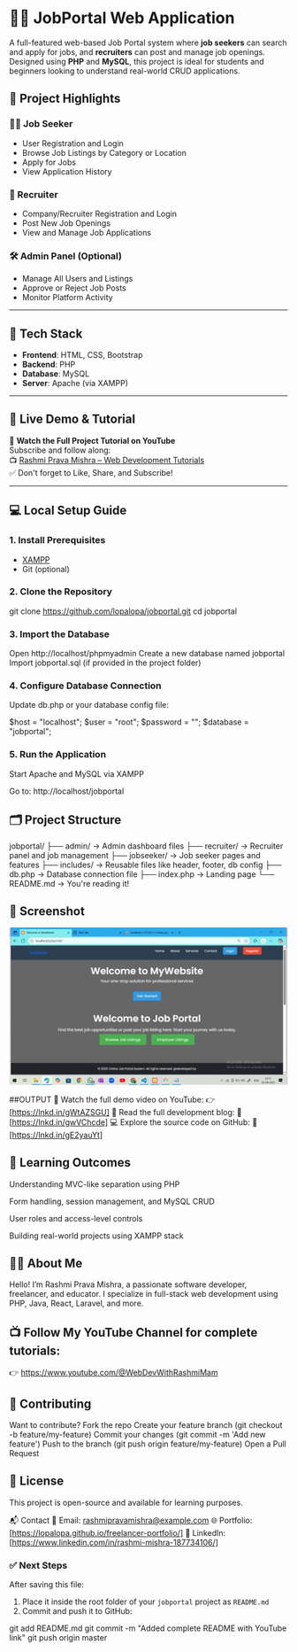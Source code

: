 # 🧑‍💼 JobPortal Web Application

A full-featured web-based Job Portal system where **job seekers** can search and apply for jobs, and **recruiters** can post and manage job openings. Designed using **PHP** and **MySQL**, this project is ideal for students and beginners looking to understand real-world CRUD applications.


## 📌 Project Highlights

### 👨‍💼 Job Seeker
- User Registration and Login
- Browse Job Listings by Category or Location
- Apply for Jobs
- View Application History

### 🏢 Recruiter
- Company/Recruiter Registration and Login
- Post New Job Openings
- View and Manage Job Applications

### 🛠️ Admin Panel (Optional)
- Manage All Users and Listings
- Approve or Reject Job Posts
- Monitor Platform Activity

---

## 🧰 Tech Stack

- **Frontend**: HTML, CSS, Bootstrap
- **Backend**: PHP
- **Database**: MySQL
- **Server**: Apache (via XAMPP)

---

## 🚀 Live Demo & Tutorial

🎥 **Watch the Full Project Tutorial on YouTube**  
Subscribe and follow along:  
📺 [Rashmi Prava Mishra – Web Development Tutorials](https://www.youtube.com/@WebDevWithRashmiMam)  
✅ Don't forget to Like, Share, and Subscribe!

---

## 💻 Local Setup Guide

### 1. Install Prerequisites
- [XAMPP](https://www.apachefriends.org/index.html)
- Git (optional)

### 2. Clone the Repository
git clone https://github.com/lopalopa/jobportal.git
cd jobportal
### 3. Import the Database
Open http://localhost/phpmyadmin
Create a new database named jobportal
Import jobportal.sql (if provided in the project folder)

### 4. Configure Database Connection
Update db.php or your database config file:

$host = "localhost";
$user = "root";
$password = "";
$database = "jobportal";
### 5. Run the Application
Start Apache and MySQL via XAMPP

Go to: http://localhost/jobportal

## 🗂 Project Structure
jobportal/
├── admin/             → Admin dashboard files
├── recruiter/         → Recruiter panel and job management
├── jobseeker/         → Job seeker pages and features
├── includes/          → Reusable files like header, footer, db config
├── db.php             → Database connection file
├── index.php          → Landing page
└── README.md          → You're reading it!

## 📸 Screenshot

![Dashboard Screenshot](screenshots/dashboard.png)

##OUTPUT
🎥 Watch the full demo video on YouTube:
 👉 [https://lnkd.in/gWtAZSGU]
📖 Read the full development blog:
 📝[https://lnkd.in/gwVChcde]
💻 Explore the source code on GitHub:
 🔗 [https://lnkd.in/gE2yauYt]


## 🧠 Learning Outcomes
Understanding MVC-like separation using PHP

Form handling, session management, and MySQL CRUD

User roles and access-level controls

Building real-world projects using XAMPP stack

## 🧑‍🏫 About Me
Hello! I’m Rashmi Prava Mishra, a passionate software developer, freelancer, and educator.
I specialize in full-stack web development using PHP, Java, React, Laravel, and more.

## 📺 Follow My YouTube Channel for complete tutorials:
👉 https://www.youtube.com/@WebDevWithRashmiMam

## 🤝 Contributing
Want to contribute?
Fork the repo
Create your feature branch (git checkout -b feature/my-feature)
Commit your changes (git commit -m 'Add new feature')
Push to the branch (git push origin feature/my-feature)
Open a Pull Request

## 📜 License
This project is open-source and available for learning purposes.

📬 Contact
📧 Email: rashmipravamishra@example.com
🌐 Portfolio: [https://lopalopa.github.io/freelancer-portfolio/]
🔗 LinkedIn: [https://www.linkedin.com/in/rashmi-mishra-187734106/]


### ✅ Next Steps

After saving this file:
1. Place it inside the root folder of your `jobportal` project as `README.md`
2. Commit and push it to GitHub:

git add README.md
git commit -m "Added complete README with YouTube link"
git push origin master
